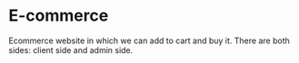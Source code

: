 # E-commerce
Ecommerce website in which we can add to cart and buy it. There are both sides: client side and admin side.
